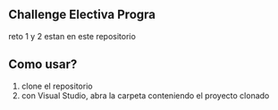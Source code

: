 ## Challenge Electiva Progra

reto 1 y 2 estan en este repositorio

## Como usar?

1. clone el repositorio
2. con Visual Studio, abra la carpeta conteniendo el proyecto clonado
